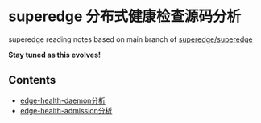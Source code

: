superedge 分布式健康检查源码分析
============================

superedge reading notes based on main branch of [superedge/superedge](https://github.com/superedge/superedge)

**Stay tuned as this evolves!**

## Contents

* [edge-health-daemon分析](edge-health-daemon.md)
* [edge-health-admission分析](edge-health-admission.md)